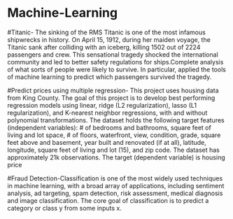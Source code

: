 # Machine-Learning

#Titanic- The sinking of the RMS Titanic is one of the most infamous shipwrecks in history. On April 15, 1912, during her maiden voyage, the Titanic sank after colliding with an iceberg, killing 1502 out of 2224 passengers and crew. This sensational tragedy shocked the international community and led to better safety regulations for ships.Complete  analysis of what sorts of people were likely to survive. In particular, applied the tools of machine learning to predict which passengers survived the tragedy.

#Predict prices using multiple regression- This project uses housing data from King County. The goal of this project is to develop best performing regression models using linear, ridge (L2 regularization), lasso (L1 regularization), and K-nearest neighbor regressions, with and without polynomial transformations. The dataset holds the following target features (independent variables): # of bedrooms and bathrooms, square feet of living and lot space, # of floors, waterfront, view, condition, grade, square feet above and basement, year built and renovated (if at all), latitude, longitude, square feet of living and lot (15), and zip code. The dataset has approximately 21k observations. The target (dependent variable) is housing price 

#Fraud Detection-Classification is one of the most widely used techniques in machine learning, with a broad array of applications, including sentiment analysis, ad targeting, spam detection, risk assessment, medical diagnosis and image classification. The core goal of classification is to predict a category or class y from some inputs x.
